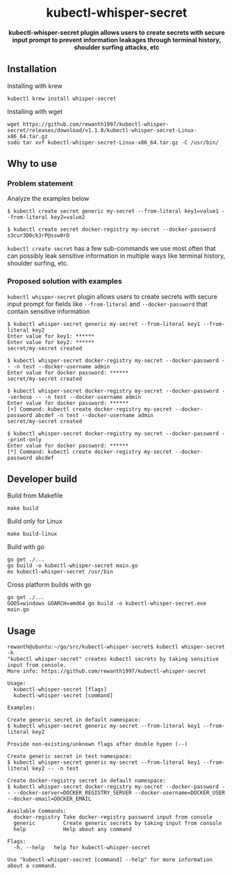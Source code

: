 <h1 align="center">kubectl-whisper-secret</h1>

<h4 align="center">kubectl-whisper-secret plugin allows users to create secrets with secure input prompt to prevent information leakages through terminal history, shoulder surfing attacks, etc</h4>


## Installation

Installing with krew
```console
kubectl krew install whisper-secret
```

Installing with wget
```console
wget https://github.com/rewanth1997/kubectl-whisper-secret/releases/download/v1.1.0/kubectl-whisper-secret-Linux-x86_64.tar.gz
sudo tar xvf kubectl-whisper-secret-Linux-x86_64.tar.gz -C /usr/bin/
```

## Why to use

### Problem statement

Analyze the examples below

```console
$ kubectl create secret generic my-secret --from-literal key1=value1 --from-literal key2=value2
```

```console
$ kubectl create secret docker-registry my-secret --docker-password s3cur3D0ck3rP@ssw0rD
```

`kubectl create secret` has a few sub-commands we use most often that can possibly leak sensitive information in multiple ways like terminal history, shoulder surfing, etc.

### Proposed solution with examples

`kubectl whisper-secret` plugin allows users to create secrets with secure input prompt for fields like `--from-literal` and `--docker-password` that contain sensitive information

```console
$ kubectl whisper-secret generic my-secret --from-literal key1 --from-literal key2
Enter value for key1: ******
Enter value for key2: ******
secret/my-secret created
```

```console
$ kubectl whisper-secret docker-registry my-secret --docker-password -- -n test --docker-username admin
Enter value for docker password: ******
secret/my-secret created
```

```console
$ kubectl whisper-secret docker-registry my-secret --docker-password --verbose -- -n test --docker-username admin
Enter value for docker password: ******
[+] Command: kubectl create docker-registry my-secret --docker-password abcdef -n test --docker-username admin
secret/my-secret created
```

```console
$ kubectl whisper-secret docker-registry my-secret --docker-password --print-only
Enter value for docker password: ******
[*] Command: kubectl create docker-registry my-secret --docker-password abcdef
```

## Developer build

Build from Makefile
```console
make build
```

Build only for Linux
```console
make build-linux
```

Build with go
```console
go get ./...
go build -o kubectl-whisper-secret main.go
mv kubectl-whisper-secret /usr/bin
```

Cross platform builds with go
```console
go get ./...
GOOS=windows GOARCH=amd64 go build -o kubectl-whisper-secret.exe main.go
```


## Usage

```console
rewanth@ubuntu:~/go/src/kubectl-whisper-secret$ kubectl whisper-secret -h
"kubectl whisper-secret" creates kubectl secrets by taking sensitive input from console.
More info: https://github.com/rewanth1997/kubectl-whisper-secret

Usage:
  kubectl-whisper-secret [flags]
  kubectl-whisper-secret [command]

Examples:

Create generic secret in default namespace:
$ kubectl whisper-secret generic my-secret --from-literal key1 --from-literal key2

Provide non-existing/unknown flags after double hypen (--)

Create generic secret in test namespace:
$ kubectl whisper-secret generic my-secret --from-literal key1 --from-literal key2 -- -n test

Create docker-registry secret in default namespace:
$ kubectl whisper-secret docker-registry my-secret --docker-password -- --docker-server=DOCKER_REGISTRY_SERVER --docker-username=DOCKER_USER --docker-email=DOCKER_EMAIL

Available Commands:
  docker-registry Take docker-registry password input from console
  generic         Create generic secrets by taking input from console
  help            Help about any command

Flags:
  -h, --help   help for kubectl-whisper-secret

Use "kubectl-whisper-secret [command] --help" for more information about a command.
```

